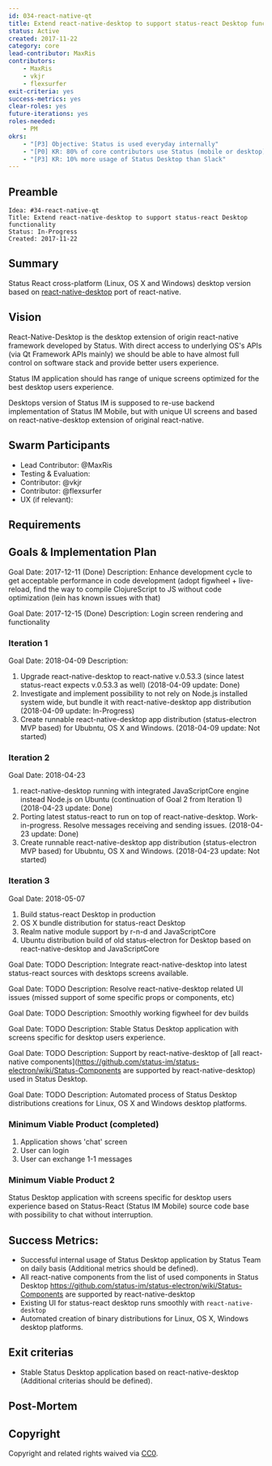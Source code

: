 ```yaml
---
id: 034-react-native-qt
title: Extend react-native-desktop to support status-react Desktop functionality
status: Active
created: 2017-11-22
category: core
lead-contributor: MaxRis
contributors:
    - MaxRis
    - vkjr
    - flexsurfer
exit-criteria: yes
success-metrics: yes
clear-roles: yes
future-iterations: yes
roles-needed:
    - PM
okrs:
    - "[P3] Objective: Status is used everyday internally"
    - "[P0] KR: 80% of core contributors use Status (mobile or desktop) every workday"
    - "[P3] KR: 10% more usage of Status Desktop than Slack"
---
```


## Preamble

    Idea: #34-react-native-qt
    Title: Extend react-native-desktop to support status-react Desktop functionality
    Status: In-Progress
    Created: 2017-11-22


## Summary
Status React cross-platform (Linux, OS X and Windows) desktop version based on [react-native-desktop](https://github.com/status-im/react-native-desktop/) port of react-native.

## Vision
React-Native-Desktop is the desktop extension of origin react-native framework developed by Status. With direct access to underlying OS's APIs (via Qt Framework APIs mainly) we should be able to have almost full control on software stack and provide better users experience.

Status IM application should has range of unique screens optimized for the best desktop users experience.

Desktops version of Status IM is supposed to re-use backend implementation of Status IM Mobile, but with unique UI screens and based on react-native-desktop extension of original react-native.

## Swarm Participants
- Lead Contributor: @MaxRis
- Testing & Evaluation:
- Contributor: @vkjr
- Contributor: @flexsurfer
- UX (if relevant):

## Requirements


## Goals & Implementation Plan

Goal Date: 2017-12-11 (Done)
Description: Enhance development cycle to get acceptable performance in code development (adopt figwheel + live-reload, find the way to compile ClojureScript to JS without code optimization (lein has known issues with that)

Goal Date: 2017-12-15 (Done)
Description: Login screen rendering and functionality

### Iteration 1
Goal Date: 2018-04-09
Description:
1. Upgrade react-native-desktop to react-native v.0.53.3 (since latest status-react expects  v.0.53.3 as well) (2018-04-09 update: Done)
2. Investigate and implement possibility to not rely on Node.js installed system wide, but bundle it with react-native-desktop app distribution (2018-04-09 update: In-Progress)
3. Create runnable react-native-desktop app distribution (status-electron MVP based) for Ububntu, OS X and Windows. (2018-04-09 update: Not started)

### Iteration 2
Goal Date: 2018-04-23
1. react-native-desktop running with integrated JavaScriptCore engine instead Node.js on Ubuntu (continuation of Goal 2 from Iteration 1) (2018-04-23 update: Done)
2. Porting latest status-react to run on top of react-native-desktop. Work-in-progress. Resolve messages receiving and sending issues. (2018-04-23 update: Done)
3. Create runnable react-native-desktop app distribution (status-electron MVP based) for Ububntu, OS X and Windows. (2018-04-23 update: Not started)

### Iteration 3
Goal Date: 2018-05-07
1. Build status-react Desktop in production
2. OS X bundle distribution for status-react Desktop
3. Realm native module support by r-n-d and JavaScriptCore
4. Ubuntu distribution build of old status-electron for Desktop based on react-native-desktop and JavaScriptCore

Goal Date: TODO
Description: Integrate react-native-desktop into latest status-react sources with desktops screens available.

Goal Date: TODO
Description: Resolve react-native-desktop related UI issues (missed support of some specific props or components, etc)

Goal Date: TODO
Description: Smoothly working figwheel for dev builds

Goal Date: TODO
Description: Stable Status Desktop application with screens specific for desktop users experience.

Goal Date: TODO
Description: Support by react-native-desktop of [all react-native components](https://github.com/status-im/status-electron/wiki/Status-Components are supported by react-native-desktop) used in Status Desktop.

Goal Date: TODO
Description: Automated process of Status Desktop distributions creations for Linux, OS X and Windows desktop platforms.

### Minimum Viable Product (completed)

1. Application shows 'chat' screen
2. User can login
3. User can exchange 1-1 messages

### Minimum Viable Product 2

Status Desktop application with screens specific for desktop users experience based on Status-React (Status IM Mobile) source code base with possibility to chat without interruption.

## Success Metrics:

- Successful internal usage of Status Desktop application by Status Team on daily basis (Additional metrics should be defined).
- All react-native components from the list of used components in Status Desktop https://github.com/status-im/status-electron/wiki/Status-Components are supported by react-native-desktop
- Existing UI for status-react desktop runs smoothly with `react-native-desktop`
- Automated creation of binary distributions for Linux, OS X, Windows desktop platforms.

## Exit criterias
- Stable Status Desktop application based on react-native-desktop (Additional criterias should be defined).

## Post-Mortem

## Copyright
Copyright and related rights waived via [CC0](https://creativecommons.org/publicdomain/zero/1.0/).
